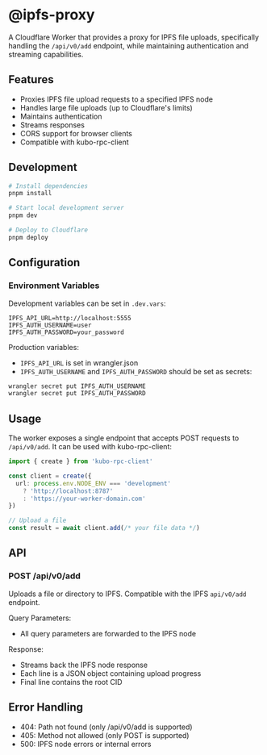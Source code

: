 # @ipfs-proxy

A Cloudflare Worker that provides a proxy for IPFS file uploads, specifically handling the `/api/v0/add` endpoint, while maintaining authentication and streaming capabilities.

## Features

- Proxies IPFS file upload requests to a specified IPFS node
- Handles large file uploads (up to Cloudflare's limits)
- Maintains authentication
- Streams responses
- CORS support for browser clients
- Compatible with kubo-rpc-client

## Development

```bash
# Install dependencies
pnpm install

# Start local development server
pnpm dev

# Deploy to Cloudflare
pnpm deploy
```

## Configuration

### Environment Variables

Development variables can be set in `.dev.vars`:
```
IPFS_API_URL=http://localhost:5555
IPFS_AUTH_USERNAME=user
IPFS_AUTH_PASSWORD=your_password
```

Production variables:
- `IPFS_API_URL` is set in wrangler.json
- `IPFS_AUTH_USERNAME` and `IPFS_AUTH_PASSWORD` should be set as secrets:
```bash
wrangler secret put IPFS_AUTH_USERNAME
wrangler secret put IPFS_AUTH_PASSWORD
```

## Usage

The worker exposes a single endpoint that accepts POST requests to `/api/v0/add`. It can be used with kubo-rpc-client:

```typescript
import { create } from 'kubo-rpc-client'

const client = create({
  url: process.env.NODE_ENV === 'development' 
    ? 'http://localhost:8787'
    : 'https://your-worker-domain.com'
})

// Upload a file
const result = await client.add(/* your file data */)
```

## API

### POST /api/v0/add

Uploads a file or directory to IPFS. Compatible with the IPFS `api/v0/add` endpoint.

Query Parameters:
- All query parameters are forwarded to the IPFS node

Response:
- Streams back the IPFS node response
- Each line is a JSON object containing upload progress
- Final line contains the root CID

## Error Handling

- 404: Path not found (only /api/v0/add is supported)
- 405: Method not allowed (only POST is supported)
- 500: IPFS node errors or internal errors 